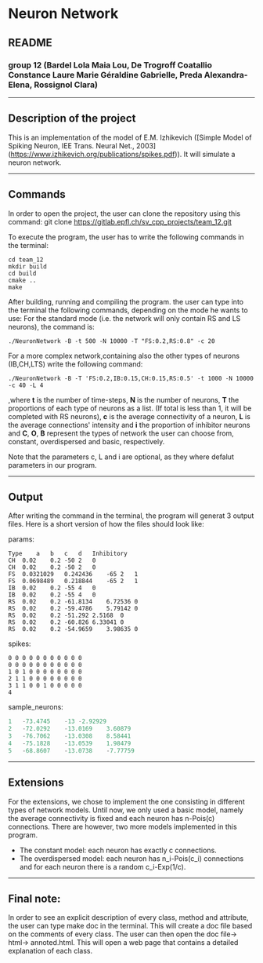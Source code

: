 # Neuron Network

## README

### group 12 (Bardel Lola Maia Lou, De Trogroff Coatallio Constance Laure Marie Géraldine Gabrielle, Preda Alexandra-Elena, Rossignol Clara)

*************************************************

## Description of the project

This is an implementation of the model of E.M. Izhikevich
([Simple Model of Spiking Neuron, IEE Trans. Neural Net., 2003] (https://www.izhikevich.org/publications/spikes.pdf)).
It will simulate a neuron network.


*************************************************

## Commands

In order to open the project, the user can clone the repository using this command:
git clone https://gitlab.epfl.ch/sv_cpp_projects/team_12.git

To execute the program, the user has to write the following commands in the terminal:
```
cd team_12
mkdir build
cd build
cmake ..
make
```
After building, running and compiling the program. the user can type into the terminal the following commands, depending on the mode he wants to use:
For the standard mode (i.e. the network will only contain RS and LS neurons), the command is:
```
./NeuronNetwork -B -t 500 -N 10000 -T "FS:0.2,RS:0.8" -c 20
```
For a more complex network,containing also the other types of neurons (IB,CH,LTS) write the following command:
```
./NeuronNetwork -B -T 'FS:0.2,IB:0.15,CH:0.15,RS:0.5' -t 1000 -N 10000 -c 40 -L 4
```
,where **t** is the number of time-steps, **N** is the number of neurons, **T** the proportions of each type of neurons as a list.
(If total is less than 1, it will be completed with RS neurons),
 **c** is the average connectivity of a neuron, **L** is the average connections' intensity and **i** the proportion of inhibitor neurons
and **C**, **O**, **B** represent the types of network the user can choose from, constant, overdispersed and basic, respectively.

Note that the parameters c, L and i are optional, as they where defalut parameters in our program.

*************************************************

## Output

After writing the command in the terminal, the program will generat 3 output files.
Here is a short version of how the files should look like:

params:
```
Type	a	b	c	d	Inhibitory
CH	0.02	0.2	-50	2	0
CH	0.02	0.2	-50	2	0
FS	0.0321029	0.242436	-65	2	1
FS	0.0698489	0.218844	-65	2	1
IB	0.02	0.2	-55	4	0
IB	0.02	0.2	-55	4	0
RS	0.02	0.2	-61.8134	6.72536	0
RS	0.02	0.2	-59.4786	5.79142	0
RS	0.02	0.2	-51.292	2.5168	0
RS	0.02	0.2	-60.826	6.33041	0
RS	0.02	0.2	-54.9659	3.98635	0
```
spikes:
```
0 0 0 0 0 0 0 0 0 0 0 
0 0 0 0 0 0 0 0 0 0 0 
1 0 1 0 0 0 0 0 0 0 0 
2 1 1 0 0 0 0 0 0 0 0 
3 1 1 0 0 1 0 0 0 0 0 
4
```
sample_neurons:
```		v	u	I
1	-73.4745	-13	-2.92929
2	-72.0292	-13.0169	3.60879
3	-76.7062	-13.0308	8.58441
4	-75.1828	-13.0539	1.98479
5	-68.8607	-13.0738	-7.77759
```
*************************************************

## Extensions

For the extensions, we chose to implement the one consisting in different types of network models.
Until now, we only used a basic model, namely the average connectivity is fixed and each neuron has n-Pois(c) connections.
There are however, two more models implemented in this program.

* The constant model: each neuron has exactly c connections.
* The overdispersed model: each neuron has n_i-Pois(c_i) connections and for each neuron there is a random c_i-Exp(1/c).

*************************************************

## Final note:
In order to see an explicit description of every class, method and attribute, the user can type make doc in the terminal.
This will create a doc file based on the comments of every class. The user can then open the doc file-> html-> annoted.html.
This will open a web page that contains a detailed explanation of each class.


